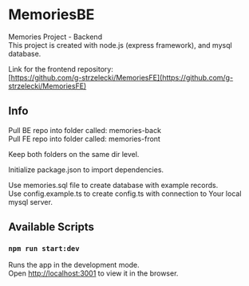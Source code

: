 # MemoriesBE
Memories Project - Backend\
This project is created with node.js (express framework), and mysql database.

Link for the frontend repository:\
 [https://github.com/g-strzelecki/MemoriesFE](https://github.com/g-strzelecki/MemoriesFE) 

## Info

Pull BE repo into folder called: memories-back\
Pull FE repo into folder called: memories-front

Keep both folders on the same dir level.

Initialize package.json to import dependencies.

Use memories.sql file to create database with example records.\
Use config.example.ts to create config.ts with connection to Your local mysql server. 

## Available Scripts

### `npm run start:dev`

Runs the app in the development mode.\
Open [http://localhost:3001](http://localhost:3001) to view it in the browser.
